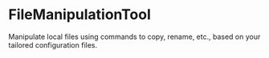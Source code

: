 # FileManipulationTool
Manipulate local files using commands to copy, rename, etc., based on your tailored configuration files.
